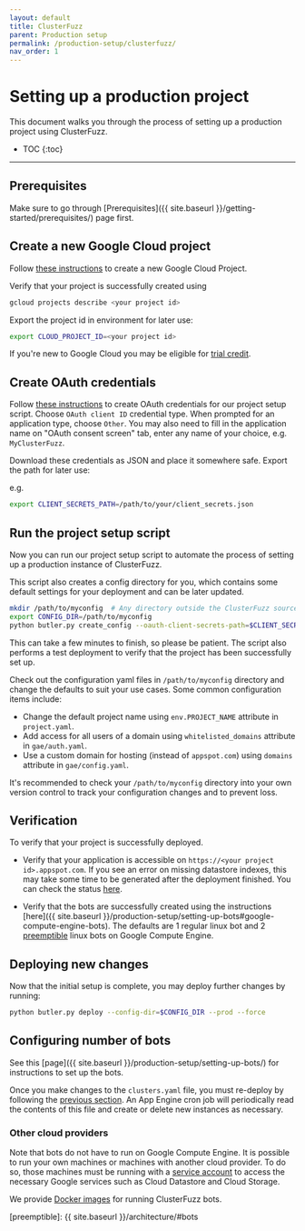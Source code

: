 ```yaml
---
layout: default
title: ClusterFuzz
parent: Production setup
permalink: /production-setup/clusterfuzz/
nav_order: 1
---
```


# Setting up a production project
This document walks you through the process of setting up a production project
using ClusterFuzz.

- TOC
{:toc}

---

## Prerequisites

Make sure to go through
[Prerequisites]({{ site.baseurl }}/getting-started/prerequisites/) page first.

## Create a new Google Cloud project

Follow [these instructions](https://cloud.google.com/resource-manager/docs/creating-managing-projects)
to create a new Google Cloud Project.

Verify that your project is successfully created using

```bash
gcloud projects describe <your project id>
```

Export the project id in environment for later use:

```bash
export CLOUD_PROJECT_ID=<your project id>
```

If you're new to Google Cloud you may be eligible for [trial credit].

[trial credit]: https://cloud.google.com/free/docs/gcp-free-tier#free-trial

## Create OAuth credentials
Follow [these instructions](https://developers.google.com/identity/protocols/OAuth2InstalledApp#creatingcred)
to create OAuth credentials for our project setup script. Choose
`OAuth client ID` credential type. When prompted for an application type, choose
`Other`. You may also need to fill in the application name on "OAuth consent
screen" tab, enter any name of your choice, e.g. `MyClusterFuzz`.

Download these credentials as JSON and place it somewhere safe. Export the path
for later use:

e.g.

```bash
export CLIENT_SECRETS_PATH=/path/to/your/client_secrets.json
```

## Run the project setup script
Now you can run our project setup script to automate the process of setting up
a production instance of ClusterFuzz.

This script also creates a config directory for you, which contains some default
settings for your deployment and can be later updated.

```bash
mkdir /path/to/myconfig  # Any directory outside the ClusterFuzz source repository will work.
export CONFIG_DIR=/path/to/myconfig
python butler.py create_config --oauth-client-secrets-path=$CLIENT_SECRETS_PATH --project-id=$CLOUD_PROJECT_ID $CONFIG_DIR
```

This can take a few minutes to finish, so please be patient. The script also
performs a test deployment to verify that the project has been successfully set
up.

Check out the configuration yaml files in `/path/to/myconfig` directory and
change the defaults to suit your use cases. Some common configuration items
include:
* Change the default project name using `env.PROJECT_NAME` attribute in
  `project.yaml`.
* Add access for all users of a domain using `whitelisted_domains` attribute in
  `gae/auth.yaml`.
* Use a custom domain for hosting (instead of `appspot.com`) using `domains`
  attribute in `gae/config.yaml`.

It's recommended to check your `/path/to/myconfig` directory into your own
version control to track your configuration changes and to prevent loss.

## Verification

To verify that your project is successfully deployed.

* Verify that your application is accessible on
  `https://<your project id>.appspot.com`. If you see an error on missing
  datastore indexes, this may take some time to be generated after the
  deployment finished. You can check the status
  [here](https://appengine.google.com/datastore/indexes).

* Verify that the bots are successfully created using the instructions
  [here]({{ site.baseurl }}/production-setup/setting-up-bots#google-compute-engine-bots).
  The defaults are 1 regular linux bot and 2
  [preemptible](https://cloud.google.com/preemptible-vms/) linux bots on Google
  Compute Engine.

## Deploying new changes
Now that the initial setup is complete, you may deploy further changes by
running:

```bash
python butler.py deploy --config-dir=$CONFIG_DIR --prod --force
```

## Configuring number of bots
See this [page]({{ site.baseurl }}/production-setup/setting-up-bots/) for
instructions to set up the bots.

Once you make changes to the `clusters.yaml` file, you must re-deploy by
following the [previous section](#deploying-new-changes). An App Engine cron job
will periodically read the contents of this file and create or delete new
instances as necessary.

### Other cloud providers
Note that bots do not have to run on Google Compute Engine. It is possible to
run your own machines or machines with another cloud provider. To do so, those
machines must be running with a [service account] to access the necessary
Google services such as Cloud Datastore and Cloud Storage.

We provide [Docker images] for running ClusterFuzz bots.

[Google Compute Engine]: https://cloud.google.com/compute/
[service account]: https://cloud.google.com/iam/docs/creating-managing-service-account-keys
[Docker images]: https://github.com/google/clusterfuzz/tree/master/docker
[preemptible]: {{ site.baseurl }}/architecture/#bots
